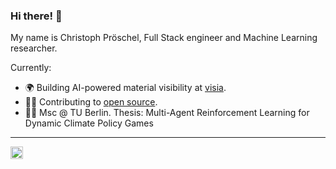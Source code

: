 ### Hi there! 👋

My name is Christoph Pröschel, Full Stack engineer and Machine Learning researcher.

Currently: 
- 🌍 Building AI-powered material visibility at [visia](https://visia.ai). 
- 👨‍💻 Contributing to [open source](https://github.com/airyhq/airy).
- 🧑‍🎓 Msc @ TU Berlin. Thesis: Multi-Agent Reinforcement Learning for Dynamic Climate Policy Games



----

<a href="https://www.linkedin.com/in/christophproschel/">
  <img align="left" alt="Christoph Pröschel's LinkedIn" width="20px" src="https://simpleicons.now.sh/linkedin/495f7e" />
</a>
